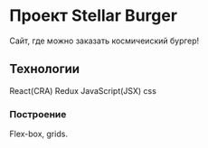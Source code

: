 # Проект Stellar Burger

Сайт, где можно заказать космичеиский бургер!

## Технологии

React(CRA)
Redux
JavaScript(JSX)
css

### Построение

Flex-box, grids.
